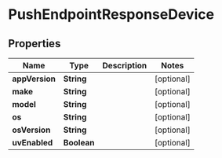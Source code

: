 # PushEndpointResponseDevice

## Properties
Name | Type | Description | Notes
------------ | ------------- | ------------- | -------------
**appVersion** | **String** |  |  [optional]
**make** | **String** |  |  [optional]
**model** | **String** |  |  [optional]
**os** | **String** |  |  [optional]
**osVersion** | **String** |  |  [optional]
**uvEnabled** | **Boolean** |  |  [optional]
